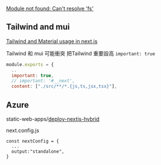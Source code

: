 [Module not found: Can't resolve 'fs' ](https://github.com/vercel/next.js/discussions/39549)

## Tailwind and mui

[Tailwind and Material usage in next.js](https://webkul.com/blog/tailwind-css-material-ui-with-next-js/)

Tailwind 和 mui 可能衝突 把Tailwind 重要設高 `important: true`

```js
module.exports = {
  ..
  important: true,
  // important: '#__next',
  content: ["./src/**/*.{js,ts,jsx,tsx}"],
```

## Azure

static-web-apps/[deploy-nextjs-hybrid](https://learn.microsoft.com/en-us/azure/static-web-apps/deploy-nextjs-hybrid)

next.config.js
```
const nextConfig = {
  ...
  output:"standalone",
}
```
